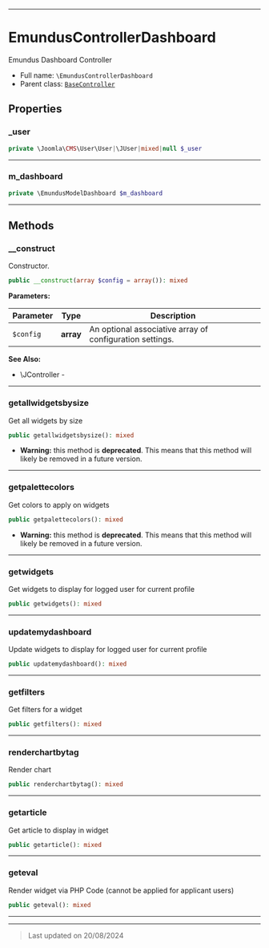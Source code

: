 ***

# EmundusControllerDashboard

Emundus Dashboard Controller



* Full name: `\EmundusControllerDashboard`
* Parent class: [`BaseController`](./Joomla/CMS/MVC/Controller/BaseController.md)



## Properties


### _user



```php
private \Joomla\CMS\User\User|\JUser|mixed|null $_user
```






***

### m_dashboard



```php
private \EmundusModelDashboard $m_dashboard
```






***

## Methods


### __construct

Constructor.

```php
public __construct(array $config = array()): mixed
```








**Parameters:**

| Parameter | Type | Description |
|-----------|------|-------------|
| `$config` | **array** | An optional associative array of configuration settings. |





**See Also:**

* \JController - 

***

### getallwidgetsbysize

Get all widgets by size

```php
public getallwidgetsbysize(): mixed
```






* **Warning:** this method is **deprecated**. This means that this method will likely be removed in a future version.







***

### getpalettecolors

Get colors to apply on widgets

```php
public getpalettecolors(): mixed
```






* **Warning:** this method is **deprecated**. This means that this method will likely be removed in a future version.







***

### getwidgets

Get widgets to display for logged user for current profile

```php
public getwidgets(): mixed
```












***

### updatemydashboard

Update widgets to display for logged user for current profile

```php
public updatemydashboard(): mixed
```












***

### getfilters

Get filters for a widget

```php
public getfilters(): mixed
```












***

### renderchartbytag

Render chart

```php
public renderchartbytag(): mixed
```












***

### getarticle

Get article to display in widget

```php
public getarticle(): mixed
```












***

### geteval

Render widget via PHP Code (cannot be applied for applicant users)

```php
public geteval(): mixed
```












***


***
> Last updated on 20/08/2024
